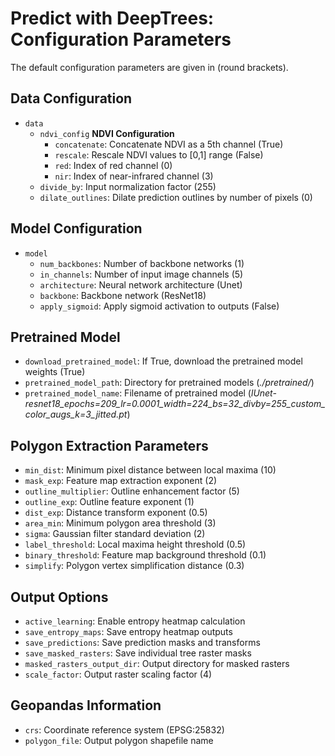 # Predict with DeepTrees: Configuration Parameters

The default configuration parameters are given in (round brackets).

## Data Configuration

- `data` 
  - `ndvi_config` **NDVI Configuration**
    - `concatenate`: Concatenate NDVI as a 5th channel (True)
    - `rescale`: Rescale NDVI values to [0,1] range (False)
    - `red`: Index of red channel (0)
    - `nir`: Index of near-infrared channel (3)
  - `divide_by`: Input normalization factor (255)
  - `dilate_outlines`: Dilate prediction outlines by number of pixels (0)

## Model Configuration
- `model`
  - `num_backbones`: Number of backbone networks (1)
  - `in_channels`: Number of input image channels (5)
  - `architecture`: Neural network architecture (Unet)
  - `backbone`: Backbone network (ResNet18)
  - `apply_sigmoid`: Apply sigmoid activation to outputs (False)

## Pretrained Model
- `download_pretrained_model`: If True, download the pretrained model weights (True)
- `pretrained_model_path`: Directory for pretrained models (*./pretrained/*)
- `pretrained_model_name`: Filename of pretrained model (*lUnet-resnet18_epochs=209_lr=0.0001_width=224_bs=32_divby=255_custom_color_augs_k=3_jitted.pt*)

## Polygon Extraction Parameters
- `min_dist`: Minimum pixel distance between local maxima (10)
- `mask_exp`: Feature map extraction exponent (2)
- `outline_multiplier`: Outline enhancement factor (5)
- `outline_exp`: Outline feature exponent (1)
- `dist_exp`: Distance transform exponent (0.5)
- `area_min`: Minimum polygon area threshold (3)
- `sigma`: Gaussian filter standard deviation (2)
- `label_threshold`: Local maxima height threshold (0.5)
- `binary_threshold`: Feature map background threshold (0.1)
- `simplify`: Polygon vertex simplification distance (0.3)

## Output Options
- `active_learning`: Enable entropy heatmap calculation
- `save_entropy_maps`: Save entropy heatmap outputs
- `save_predictions`: Save prediction masks and transforms
- `save_masked_rasters`: Save individual tree raster masks
- `masked_rasters_output_dir`: Output directory for masked rasters
- `scale_factor`: Output raster scaling factor (4)

## Geopandas Information
- `crs`: Coordinate reference system (EPSG:25832)
- `polygon_file`: Output polygon shapefile name